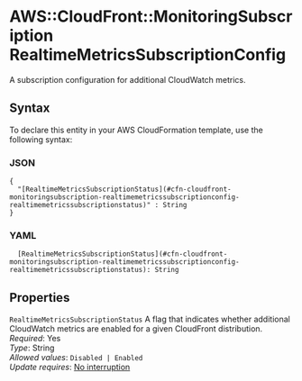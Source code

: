 # AWS::CloudFront::MonitoringSubscription RealtimeMetricsSubscriptionConfig<a name="aws-properties-cloudfront-monitoringsubscription-realtimemetricssubscriptionconfig"></a>

A subscription configuration for additional CloudWatch metrics\.

## Syntax<a name="aws-properties-cloudfront-monitoringsubscription-realtimemetricssubscriptionconfig-syntax"></a>

To declare this entity in your AWS CloudFormation template, use the following syntax:

### JSON<a name="aws-properties-cloudfront-monitoringsubscription-realtimemetricssubscriptionconfig-syntax.json"></a>

```
{
  "[RealtimeMetricsSubscriptionStatus](#cfn-cloudfront-monitoringsubscription-realtimemetricssubscriptionconfig-realtimemetricssubscriptionstatus)" : String
}
```

### YAML<a name="aws-properties-cloudfront-monitoringsubscription-realtimemetricssubscriptionconfig-syntax.yaml"></a>

```
  [RealtimeMetricsSubscriptionStatus](#cfn-cloudfront-monitoringsubscription-realtimemetricssubscriptionconfig-realtimemetricssubscriptionstatus): String
```

## Properties<a name="aws-properties-cloudfront-monitoringsubscription-realtimemetricssubscriptionconfig-properties"></a>

`RealtimeMetricsSubscriptionStatus`  <a name="cfn-cloudfront-monitoringsubscription-realtimemetricssubscriptionconfig-realtimemetricssubscriptionstatus"></a>
A flag that indicates whether additional CloudWatch metrics are enabled for a given CloudFront distribution\.  
*Required*: Yes  
*Type*: String  
*Allowed values*: `Disabled | Enabled`  
*Update requires*: [No interruption](https://docs.aws.amazon.com/AWSCloudFormation/latest/UserGuide/using-cfn-updating-stacks-update-behaviors.html#update-no-interrupt)